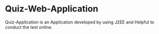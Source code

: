 # Quiz-Web-Application
Quiz-Application is an Application developed by using J2EE and Helpful to conduct the test online.

